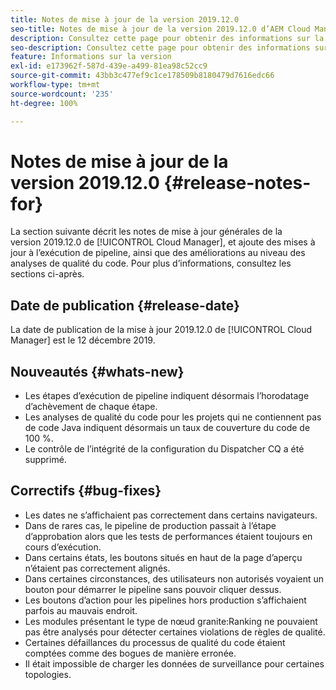 ```yaml
---
title: Notes de mise à jour de la version 2019.12.0
seo-title: Notes de mise à jour de la version 2019.12.0 d’AEM Cloud Manager
description: Consultez cette page pour obtenir des informations sur la version 2019.12.0 de Cloud Manager.
seo-description: Consultez cette page pour obtenir des informations sur la version 2019.12.0 d’AEM Cloud Manager.
feature: Informations sur la version
exl-id: e173962f-587d-439e-a499-81ea98c52cc9
source-git-commit: 43bb3c477ef9c1ce178509b8180479d7616edc66
workflow-type: tm+mt
source-wordcount: '235'
ht-degree: 100%

---
```


# Notes de mise à jour de la version 2019.12.0 {#release-notes-for}

La section suivante décrit les notes de mise à jour générales de la version 2019.12.0 de [!UICONTROL Cloud Manager], et ajoute des mises à jour à l’exécution de pipeline, ainsi que des améliorations au niveau des analyses de qualité du code.
Pour plus d’informations, consultez les sections ci-après.

## Date de publication {#release-date}

La date de publication de la mise à jour 2019.12.0 de [!UICONTROL Cloud Manager] est le 12 décembre 2019.

## Nouveautés {#whats-new}

* Les étapes d’exécution de pipeline indiquent désormais l’horodatage d’achèvement de chaque étape.
* Les analyses de qualité du code pour les projets qui ne contiennent pas de code Java indiquent désormais un taux de couverture du code de 100 %.
* Le contrôle de l’intégrité de la configuration du Dispatcher CQ a été supprimé.

## Correctifs {#bug-fixes}

* Les dates ne s’affichaient pas correctement dans certains navigateurs.
* Dans de rares cas, le pipeline de production passait à l’étape d’approbation alors que les tests de performances étaient toujours en cours d’exécution.
* Dans certains états, les boutons situés en haut de la page d’aperçu n’étaient pas correctement alignés.
* Dans certaines circonstances, des utilisateurs non autorisés voyaient un bouton pour démarrer le pipeline sans pouvoir cliquer dessus.
* Les boutons d’action pour les pipelines hors production s’affichaient parfois au mauvais endroit.
* Les modules présentant le type de nœud granite:Ranking ne pouvaient pas être analysés pour détecter certaines violations de règles de qualité.
* Certaines défaillances du processus de qualité du code étaient comptées comme des bogues de manière erronée.
* Il était impossible de charger les données de surveillance pour certaines topologies.
